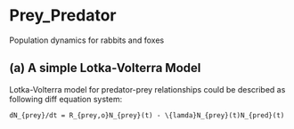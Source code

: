 # Prey_Predator
Population dynamics for rabbits and foxes

## (a) A simple Lotka-Volterra Model

Lotka-Volterra model for predator-prey relationships could be described as following diff equation system:

```
dN_{prey}/dt = R_{prey,o}N_{prey}(t) - \{lamda}N_{prey}(t)N_{pred}(t)
```
